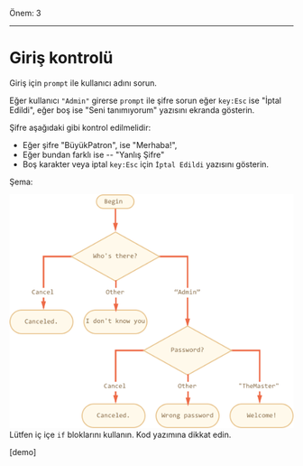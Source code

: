 Önem: 3

---

# Giriş kontrolü

Giriş için `prompt` ile kullanıcı adını sorun.

Eğer kullanıcı `"Admin"` girerse `prompt` ile şifre sorun eğer  `key:Esc` ise "İptal Edildi", eğer boş ise "Seni tanımıyorum" yazısını ekranda gösterin.

Şifre aşağıdaki gibi kontrol edilmelidir:

- Eğer şifre "BüyükPatron", ise "Merhaba!",
- Eğer bundan farklı ise -- "Yanlış Şifre"
- Boş karakter veya iptal `key:Esc` için `İptal Edildi` yazısını gösterin.


Şema:

![](ifelse_task.png)
Lütfen iç içe `if` bloklarını kullanın. Kod yazımına dikkat edin.

[demo]
